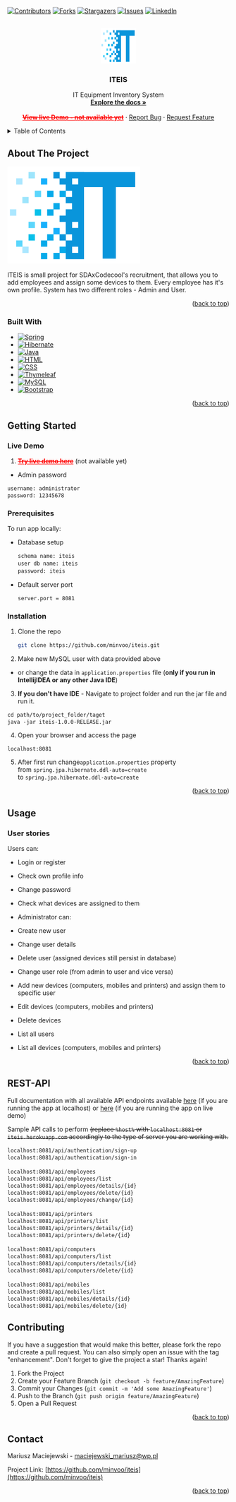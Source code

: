<a name="readme-top"></a>

<!-- PROJECT SHIELDS -->
<!--
*** I'm using markdown "reference style" links for readability.
*** Reference links are enclosed in brackets [ ] instead of parentheses ( ).
*** See the bottom of this document for the declaration of the reference variables
*** for contributors-url, forks-url, etc. This is an optional, concise syntax you may use.
*** https://www.markdownguide.org/basic-syntax/#reference-style-links
-->
[![Contributors][contributors-shield]][contributors-url]
[![Forks][forks-shield]][forks-url]
[![Stargazers][stars-shield]][stars-url]
[![Issues][issues-shield]][issues-url]
[![LinkedIn][linkedin-shield]][linkedin-url]



<!-- PROJECT LOGO -->
<br />
<div align="center">
  <a href="https://github.com/minvoo/iteis">
    <img src="src/main/resources/static/assets/img/logo.png" alt="Logo" width="80" height="80">
  </a>

<h3 align="center">ITEIS</h3>

  <p align="center">
    IT Equipment Inventory System
    <br />
    <a href="https://github.com/minvoo/iteis"><strong>Explore the docs »</strong></a>
    <br />
    <br />
    <a href="#" style="color: red;font-weight: bold"><s>View live Demo - not available yet</s></a>
    ·
    <a href="https://github.com/minvoo/iteis/issues">Report Bug</a>
    ·
    <a href="https://github.com/minvoo/ITEIS/issues/new">Request Feature</a>
  </p>
</div>



<!-- TABLE OF CONTENTS -->
<details>
  <summary>Table of Contents</summary>
  <ol>
    <li>
      <a href="#about-the-project">About The Project</a>
      <ul>
        <li><a href="#built-with">Built With</a></li>
      </ul>
    </li>
    <li>
      <a href="#getting-started">Getting Started</a>
      <ul>
        <li><a href="#prerequisites">Prerequisites</a></li>
        <li><a href="#installation">Installation</a></li>
      </ul>
    </li>
    <li><a href="#usage">Usage</a></li>
    <li><a href="#rest-api">REST API</a></li>
    <li><a href="#contributing">Contributing</a></li>
    <li><a href="#contact">Contact</a></li>
  </ol>
</details>



<!-- ABOUT THE PROJECT -->

## About The Project

[![Product Name Screen Shot][product-screenshot]](https://github.com/minvoo/iteis)

ITEIS is small project for SDAxCodecool's recruitment, that allows you to add employees and assign some devices to them.
Every employee has it's own profile. System has two different roles - Admin and User.

<p align="right">(<a href="#readme-top">back to top</a>)</p>

### Built With

* [![Spring][SpringBoot]][Spring-url]
* [![Hibernate][HibernateSite]][Hibernate-url]
* [![Java][JavaSite]][Java-url]
* [![HTML][HTMLSite]][HTML-url]
* [![CSS][CSSSite]][CSS-url]
* [![Thymeleaf][ThymeleafSite]][Thymeleaf-url]
* [![MySQL][MysqlSite]][Mysql-url]
* [![Bootstrap][Bootstrap.com]][Bootstrap-url]

<p align="right">(<a href="#readme-top">back to top</a>)</p>



<!-- GETTING STARTED -->

## Getting Started

### Live Demo

1. <a href="#" style="color: red;font-weight: bold"><s>Try live demo here</s></a> (not available yet)

* Admin password

```
username: administrator
password: 12345678
```

### Prerequisites

To run app locally:

* Database setup
  ```sh
  schema name: iteis
  user db name: iteis
  password: iteis
  ```

* Default server port
    ```
  server.port = 8081
  ```

### Installation

1. Clone the repo
   ```sh
   git clone https://github.com/minvoo/iteis.git
   ```

2. Make new MySQL user with data provided above
* or change the data in `application.properties` file (<b>only if you run in IntellijIDEA or any other Java IDE</b>)

3. <b>If you don't have IDE</b> - Navigate to project folder and run the jar file and run it.
```
cd path/to/project_folder/taget
java -jar iteis-1.0.0-RELEASE.jar
```

4. Open your browser and access the page
```
localhost:8081
```

5. After first run change``application.properties`` property <br>from ``spring.jpa.hibernate.ddl-auto=create`` 
<br>to ``spring.jpa.hibernate.ddl-auto=create``

<p align="right">(<a href="#readme-top">back to top</a>)</p>



<!-- USAGE EXAMPLES -->

## Usage

### User stories
Users can:
* Login or register
* Check own profile info
* Change password
* Check what devices are assigned to  them

* Administrator can:
* Create new user
* Change user details
* Delete user (assigned devices still persist in database)
* Change user role (from admin to user and vice versa)
* Add new devices (computers, mobiles and printers) and assign them to specific user
* Edit devices (computers, mobiles and printers)
* Delete devices 
* List all users
* List all devices (computers, mobiles and printers)
<p align="right">(<a href="#readme-top">back to top</a>)</p>

<!-- CONTRIBUTING -->

## REST-API
Full documentation with all available API endpoints available <a href="http://localhost:8081/swagger-ui/">here</a> (if you are running the app at localhost) or <a href="http://iteis.herokuapp.com/swagger-ui/">here</a> (if you are running the app on live demo)

Sample API calls to perform <s>(replace ``%host%`` with ``localhost:8081`` or ``iteis.herokuapp.com`` accordingly to the type of server you are working with.</s>
```
localhost:8081/api/authentication/sign-up
localhost:8081/api/authentication/sign-in

localhost:8081/api/employees
localhost:8081/api/employees/list
localhost:8081/api/employees/details/{id}
localhost:8081/api/employees/delete/{id}
localhost:8081/api/employees/change/{id}

localhost:8081/api/printers
localhost:8081/api/printers/list
localhost:8081/api/printers/details/{id}
localhost:8081/api/printers/delete/{id}

localhost:8081/api/computers
localhost:8081/api/computers/list
localhost:8081/api/computers/details/{id}
localhost:8081/api/computers/delete/{id}

localhost:8081/api/mobiles
localhost:8081/api/mobiles/list
localhost:8081/api/mobiles/details/{id}
localhost:8081/api/mobiles/delete/{id}
```

## Contributing

If you have a suggestion that would make this better, please fork the repo and create a pull request. You can also
simply open an issue with the tag "enhancement".
Don't forget to give the project a star! Thanks again!

1. Fork the Project
2. Create your Feature Branch (`git checkout -b feature/AmazingFeature`)
3. Commit your Changes (`git commit -m 'Add some AmazingFeature'`)
4. Push to the Branch (`git push origin feature/AmazingFeature`)
5. Open a Pull Request

<p align="right">(<a href="#readme-top">back to top</a>)</p>


## Contact

Mariusz Maciejewski -  <a href="mailto:maciejewski_mariusz@wp.pl">maciejewski_mariusz@wp.pl

Project Link: [https://github.com/minvoo/iteis](https://github.com/minvoo/iteis)

<p align="right">(<a href="#readme-top">back to top</a>)</p>



<!-- MARKDOWN LINKS & IMAGES -->
<!-- https://www.markdownguide.org/basic-syntax/#reference-style-links -->

[contributors-shield]: https://img.shields.io/github/contributors/minvoo/iteis.svg?style=for-the-badge

[contributors-url]: https://github.com/minvoo/iteis/graphs/contributors

[forks-shield]: https://img.shields.io/github/forks/minvoo/iteis.svg?style=for-the-badge

[forks-url]: https://github.com/minvoo/iteis/network/members

[stars-shield]: https://img.shields.io/github/stars/minvoo/iteis.svg?style=for-the-badge

[stars-url]: https://github.com/minvoo/iteis/stargazers

[issues-shield]: https://img.shields.io/github/issues/minvoo/iteis.svg?style=for-the-badge

[issues-url]: https://github.com/minvoo/iteis/issues

[license-shield]: https://img.shields.io/github/license/minvoo/iteis.svg?style=for-the-badge

[license-url]: https://github.com/minvoo/iteis/blob/master/LICENSE.txt

[linkedin-shield]: https://img.shields.io/badge/-LinkedIn-black.svg?style=for-the-badge&logo=linkedin&colorB=555

[linkedin-url]: https://linkedin.com/in/minvoo

[product-screenshot]: src/main/resources/static/assets/img/logo.png

[Spring-url]: https://spring.io/projects/spring-boot

[SpringBoot]: https://img.shields.io/badge/SPRINGBOOT-6db33f?style=for-the-badge&logo=spring&logoColor=white

[Bootstrap.com]: https://img.shields.io/badge/Bootstrap-563D7C?style=for-the-badge&logo=bootstrap&logoColor=white

[Bootstrap-url]: https://getbootstrap.com

[JavaSite]: https://img.shields.io/badge/JAVA-%23ED8B00?style=for-the-badge&logo=java&logoColor=white

[Java-url]: https://www.oracle.com/java/

[HTMLSite]: https://img.shields.io/badge/html-%23E34F26.svg?style=for-the-badge&logo=html5&logoColor=white

[HTML-url]: https://www.w3schools.com/html/

[HibernateSite]: https://img.shields.io/badge/hibernate-bcae79.svg?style=for-the-badge&logo=hibernate&logoColor=white

[Hibernate-url]: https://hibernate.org/

[CSSSite]: https://img.shields.io/badge/css-2862e9.svg?style=for-the-badge&logo=css3&logoColor=white

[CSS-url]: https://www.w3schools.com/css/default.asp

[ThymeleafSite]: https://img.shields.io/badge/thymeleaf-005f0f.svg?style=for-the-badge&logo=thymeleaf&logoColor=white

[Thymeleaf-url]: https://www.w3schools.com/css/default.asp

[MysqlSite]: https://img.shields.io/badge/mysql-3e6e93.svg?style=for-the-badge&logo=mysql&logoColor=white

[Mysql-url]: https://www.mysql.com